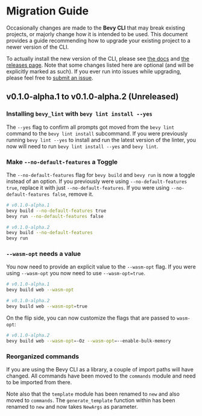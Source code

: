 # Migration Guide

Occasionally changes are made to the **Bevy CLI** that may break existing projects, or majorly change how it is intended to be used. This document provides a guide recommending how to upgrade your existing project to a newer version of the CLI.

To actually install the new version of the CLI, please see [the docs] and [the releases page]. Note that some changes listed here are optional (and will be explicitly marked as such). If you ever run into issues while upgrading, please feel free to [submit an issue].

[the docs]: https://thebevyflock.github.io/bevy_cli/cli/index.html
[the releases page]: https://github.com/TheBevyFlock/bevy_cli/releases
[submit an issue]: https://github.com/TheBevyFlock/bevy_cli/issues

## v0.1.0-alpha.1 to v0.1.0-alpha.2 (Unreleased)

### Installing `bevy_lint` with `bevy lint install --yes`

The `--yes` flag to confirm all prompts got moved from the `bevy lint` command to the `bevy lint install` subcommand. If you were previously running `bevy lint --yes` to install and run the latest version of the linter, you now will need to run `bevy lint install --yes` and `bevy lint`.

### Make `--no-default-features` a Toggle

The `--no-default-features` flag for `bevy build` and `bevy run` is now a toggle instead of an option. If you previously were using `--no-default-features true`, replace it with just `--no-default-features`. If you were using `--no-default-features false`, remove it.

```sh
# v0.1.0-alpha.1
bevy build --no-default-features true
bevy run --no-default-features false

# v0.1.0-alpha.2
bevy build --no-default-features
bevy run
```

### `--wasm-opt` needs a value

You now need to provide an explicit value to the `--wasm-opt` flag.
If you were using `--wasm-opt` you now need to use `--wasm-opt=true`.

```sh
# v0.1.0-alpha.1
bevy build web --wasm-opt

# v0.1.0-alpha.2
bevy build web --wasm-opt=true
```

On the flip side, you can now customize the flags that are passed to `wasm-opt`:

```sh
# v0.1.0-alpha.2
bevy build web --wasm-opt=-Oz --wasm-opt=--enable-bulk-memory
```

### Reorganized commands

If you are using the Bevy CLI as a library, a couple of import paths will have changed.
All commands have been moved to the `commands` module and need to be imported from there.

Note also that the `template` module has been renamed to `new` and also moved to `commands`.
The `generate_template` function within has been renamed to `new` and now takes `NewArgs` as parameter.
